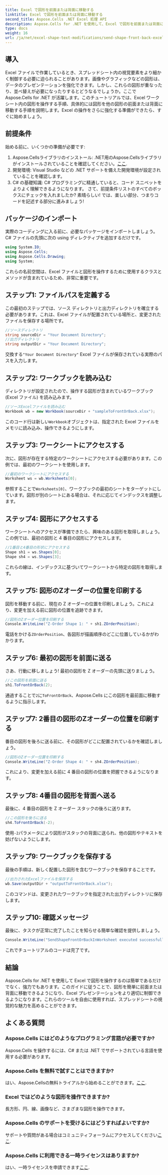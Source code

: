 ```yaml
---
title: Excel で図形を前面または背面に移動する
linktitle: Excel で図形を前面または背面に移動する
second_title: Aspose.Cells .NET Excel 処理 API
description: Aspose.Cells for .NET を使用して、Excel で図形を前面または背面に移動する方法を説明します。このガイドでは、ヒントを交えたステップバイステップのチュートリアルを提供します。
type: docs
weight: 16
url: /ja/net/excel-shape-text-modifications/send-shape-front-back-excel/
---
```

## 導入
Excel ファイルで作業しているとき、スプレッドシート内の視覚要素をより細かく制御する必要に迫られることがあります。画像やグラフィックなどの図形は、データのプレゼンテーションを強化できます。しかし、これらの図形が重なったり、並べ替えが必要になったりするとどうなるでしょうか。ここで Aspose.Cells for .NET が活躍します。このチュートリアルでは、Excel ワークシート内の図形を操作する手順、具体的には図形を他の図形の前面または背面に移動する手順を説明します。Excel の操作をさらに強化する準備ができたら、すぐに始めましょう。
## 前提条件
始める前に、いくつかの準備が必要です:
1.  Aspose.Cellsライブラリのインストール: .NET用のAspose.Cellsライブラリがインストールされていることを確認してください。[ここ](https://releases.aspose.com/cells/net/).
2. 開発環境: Visual Studio などの .NET サポートを備えた開発環境が設定されていることを確認します。
3. C# の基礎知識: C# プログラミングに精通していると、コード スニペットをよりよく理解できるようになります。
さて、前提条件リストのすべてのボックスにチェックを入れましたか? 素晴らしい! では、楽しい部分、つまりコードを記述する部分に進みましょう!
## パッケージのインポート
実際のコーディングに入る前に、必要なパッケージをインポートしましょう。C# ファイルの先頭に次の using ディレクティブを追加するだけです。
```csharp
using System.IO;
using Aspose.Cells;
using Aspose.Cells.Drawing;
using System;
```
これらの名前空間は、Excel ファイルと図形を操作するために使用するクラスとメソッドが含まれているため、非常に重要です。
## ステップ1: ファイルパスを定義する
この最初のステップでは、ソース ディレクトリと出力ディレクトリを確立する必要があります。これは、Excel ファイルが配置されている場所と、変更されたファイルを保存する場所です。
```csharp
//ソースディレクトリ
string sourceDir = "Your Document Directory";
//出力ディレクトリ
string outputDir = "Your Document Directory";
```
交換する`"Your Document Directory"` Excel ファイルが保存されている実際のパスを入力します。
## ステップ2: ワークブックを読み込む
ディレクトリが設定されたので、操作する図形が含まれているワークブック (Excel ファイル) を読み込みます。
```csharp
//ソースExcelファイルを読み込む
Workbook wb = new Workbook(sourceDir + "sampleToFrontOrBack.xlsx");
```
このコード行は新しい`Workbook`オブジェクトは、指定された Excel ファイルをメモリに読み込み、操作できるようにします。
## ステップ3: ワークシートにアクセスする 
次に、図形が存在する特定のワークシートにアクセスする必要があります。この例では、最初のワークシートを使用します。
```csharp
//最初のワークシートにアクセスする
Worksheet ws = wb.Worksheets[0];
```
参照することで`Worksheets[0]`、ワークブックの最初のシートをターゲットにしています。図形が別のシートにある場合は、それに応じてインデックスを調整します。
## ステップ4: 図形にアクセスする
ワークシートへのアクセスが準備できたら、興味のある図形を取得しましょう。この例では、最初の図形と 4 番目の図形にアクセスします。
```csharp
//1番目と4番目の形状にアクセスする
Shape sh1 = ws.Shapes[0];
Shape sh4 = ws.Shapes[3];
```
これらの線は、インデックスに基づいてワークシートから特定の図形を取得します。
## ステップ5: 図形のZオーダーの位置を印刷する
図形を移動する前に、現在の Z オーダーの位置を印刷しましょう。これにより、変更を加える前に図形の位置を追跡できます。
```csharp
//図形のZオーダー位置を印刷する
Console.WriteLine("Z-Order Shape 1: " + sh1.ZOrderPosition);
```
電話をかける`ZOrderPosition`、各図形が描画順序のどこに位置しているかがわかります。
## ステップ6: 最初の図形を前面に送る
さあ、行動に移しましょう! 最初の図形を Z オーダーの先頭に送りましょう。
```csharp
//この図形を前面に送る
sh1.ToFrontOrBack(2);
```
通過することで`2`に`ToFrontOrBack`、Aspose.Cells にこの図形を最前面に移動するように指示します。 
## ステップ7: 2番目の図形のZオーダーの位置を印刷する
番目の図形を後ろに送る前に、その図形がどこに配置されているかを確認しましょう。
```csharp
//図形のZオーダー位置を印刷する
Console.WriteLine("Z-Order Shape 4: " + sh4.ZOrderPosition);
```
これにより、変更を加える前に 4 番目の図形の位置を把握できるようになります。
## ステップ8: 4番目の図形を背面へ送る
最後に、4 番目の図形を Z オーダー スタックの後ろに送ります。
```csharp
//この図形を後ろに送る
sh4.ToFrontOrBack(-2);
```
使用`-2`パラメータにより図形がスタックの背面に送られ、他の図形やテキストを妨げないようにします。
## ステップ9: ワークブックを保存する 
最後の手順は、新しく配置した図形を含むワークブックを保存することです。
```csharp
//出力されたExcelファイルを保存する
wb.Save(outputDir + "outputToFrontOrBack.xlsx");
```
このコマンドは、変更されたワークブックを指定された出力ディレクトリに保存します。
## ステップ10: 確認メッセージ
最後に、タスクが正常に完了したことを知らせる簡単な確認を提供しましょう。
```csharp
Console.WriteLine("SendShapeFrontOrBackInWorksheet executed successfully.\r\n");
```
これでチュートリアルのコードは完了です。
## 結論
Aspose.Cells for .NET を使用して Excel で図形を操作するのは簡単であるだけでなく、強力でもあります。このガイドに従うことで、図形を簡単に前面または背面に移動できるようになり、Excel プレゼンテーションをより適切に制御できるようになります。これらのツールを自由に使用すれば、スプレッドシートの視覚的な魅力を高めることができます。
## よくある質問
### Aspose.Cells にはどのようなプログラミング言語が必要ですか?  
Aspose.Cells を操作するには、C# または .NET でサポートされている言語を使用する必要があります。
### Aspose.Cells を無料で試すことはできますか?  
はい、Aspose.Cellsの無料トライアルから始めることができます。[ここ](https://releases.aspose.com/).
### Excel ではどのような図形を操作できますか?  
長方形、円、線、画像など、さまざまな図形を操作できます。
### Aspose.Cells のサポートを受けるにはどうすればよいですか?  
サポートや質問がある場合はコミュニティフォーラムにアクセスしてください[ここ](https://forum.aspose.com/c/cells/9).
### Aspose.Cells に利用できる一時ライセンスはありますか?  
はい、一時ライセンスを申請できます[ここ](https://purchase.aspose.com/temporary-license/).